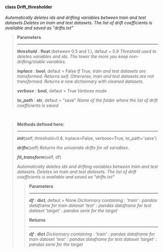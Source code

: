 #### class Drift_thresholder ####
*Automatically deletes ids and drifting variables between train and test datasets.Deletes on train and test datasets. The list of drift coefficients is available and saved as "drifts.txt"*


> **Parameters**
> ___
>  
>   ***threshold*** : **float** (between 0.5 and 1.), defaut = 0.9 
> *Threshold used to deletes variables and ids. The lower the more you keep non-drifting/stable variables.*
>
> ***inplace*** : **bool**, defaut = False 
> *If True, train and test datasets are transformed. Returns self. Otherwise, train and test datasets are not transformed. Returns a new dictionnary with cleaned datasets.*
> 
> ***verbose*** : **bool**, defaut = True 
> *Verbose mode*
> 
> ***to_path*** : **str**, defaut = "save" 
> *Name of the folder where the list of drift coefficients is saved* 

<br/>

> **Methods defined here:**
> ___
>
> ***init***(self, threshold=0.8, inplace=False, verbose=True, to_path='save') 
>
> ***drifts***(self) 
> *Returns the univariate drifts for all variables.*
>
> ***fit_transform***(self, df)
>
> *Automatically deletes ids and drifting variables between train and test datasets. Deletes on train and test datasets. The list of drift coefficients is available and saved as "drifts.txt"*
>
>> **Parameters** 
>> ___ 
>>
>> ***df*** : **dict**, defaut = None 
>> *Dictionnary containing :*
>> *'train' : pandas dataframe for train dataset*
>> *'test' : pandas dataframe for test dataset* 
>> *'target' : pandas serie for the target* 
>>
>> **Returns** 
>> ___ 
>>
>> ***df*** : **dict** 
>> *Dictionnary containing :* 
>> *'train' : pandas dataframe for train dataset* 
>> *'test' : pandas dataframe for test dataset*
>> *'target' : pandas serie for the target*

